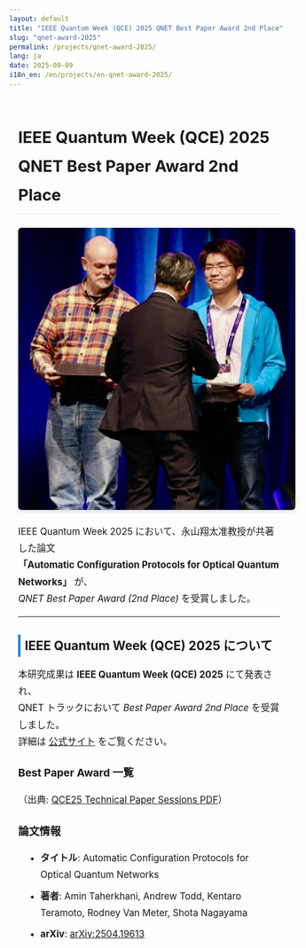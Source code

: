 ```yaml
---
layout: default
title: "IEEE Quantum Week (QCE) 2025 QNET Best Paper Award 2nd Place"
slug: "qnet-award-2025"
permalink: /projects/qnet-award-2025/
lang: ja
date: 2025-09-09
i18n_en: /en/projects/en-qnet-award-2025/
---
```


<style>
  .news-article {
    max-width: 800px;
    margin: 0 auto;
    padding: 1rem;
    line-height: 1.8;
    font-size: 1.05rem;
  }
  .news-article h1 {
    font-size: 1.8rem;
    margin-top: 2rem;
    margin-bottom: 1rem;
    border-bottom: 2px solid #eee;
    padding-bottom: .5rem;
  }
  .news-article h2 {
    font-size: 1.4rem;
    margin-top: 2rem;
    margin-bottom: 1rem;
    border-left: 4px solid #007acc;
    padding-left: .5rem;
  }
  .news-article h3 {
    font-size: 1.2rem;
    margin-top: 1.5rem;
    margin-bottom: .75rem;
  }
  .news-article blockquote {
    border-left: 4px solid #007acc;
    padding-left: 1rem;
    margin: 1.5rem 0;
    color: #444;
    background: #f9f9f9;
    border-radius: 4px;
    font-style: italic;
  }
  .news-article img {
    display: block;
    margin: 1.5rem auto;
    border-radius: 8px;
    box-shadow: 0 2px 6px rgba(0,0,0,.15);
    max-width: 100%;
    height: auto;
  }
  .news-article ul {
    margin: 1rem 0 1rem 1.5rem;
    padding-left: 1rem;
  }
  .news-article li {
    margin-bottom: .5rem;
    list-style-type: disc;
  }
</style>

<div class="news-article">

# IEEE Quantum Week (QCE) 2025 QNET Best Paper Award 2nd Place

<p align="center">
  <img src="/assets/img/news/award-2ndplace.jpg" alt="受賞写真" style="max-width: 500px; height: auto; border-radius: 6px; box-shadow: 0 2px 6px rgba(0,0,0,.15);" />
</p>

IEEE Quantum Week 2025 において、永山翔太准教授が共著した論文  
**「Automatic Configuration Protocols for Optical Quantum Networks」** が、  
*QNET Best Paper Award (2nd Place)* を受賞しました。

---

## IEEE Quantum Week (QCE) 2025 について

本研究成果は **IEEE Quantum Week (QCE) 2025** にて発表され、  
QNET トラックにおいて *Best Paper Award 2nd Place* を受賞しました。  
詳細は [公式サイト](https://qce.quantum.ieee.org/2025/) をご覧ください。

### Best Paper Award 一覧
（出典: [QCE25 Technical Paper Sessions PDF](https://qce.quantum.ieee.org/2025/wp-content/uploads/sites/12/2025/09/QCE25-Technical-Paper-Sessions.pdf)）

### 論文情報
- **タイトル**: Automatic Configuration Protocols for Optical Quantum Networks  
- **著者**: Amin Taherkhani, Andrew Todd, Kentaro Teramoto, Rodney Van Meter, Shota Nagayama  
- **arXiv**: [arXiv:2504.19613](https://arxiv.org/abs/2504.19613)
</div>